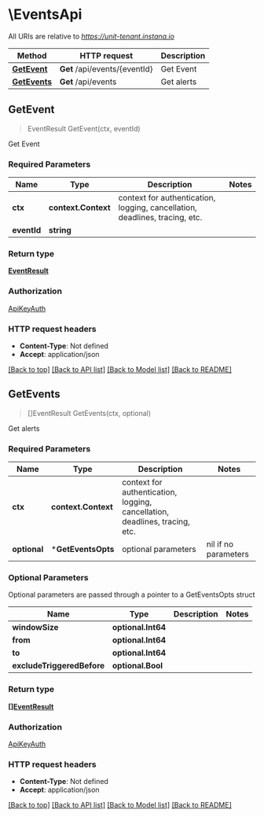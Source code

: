 # \EventsApi

All URIs are relative to *https://unit-tenant.instana.io*

Method | HTTP request | Description
------------- | ------------- | -------------
[**GetEvent**](EventsApi.md#GetEvent) | **Get** /api/events/{eventId} | Get Event
[**GetEvents**](EventsApi.md#GetEvents) | **Get** /api/events | Get alerts



## GetEvent

> EventResult GetEvent(ctx, eventId)

Get Event

### Required Parameters


Name | Type | Description  | Notes
------------- | ------------- | ------------- | -------------
**ctx** | **context.Context** | context for authentication, logging, cancellation, deadlines, tracing, etc.
**eventId** | **string**|  | 

### Return type

[**EventResult**](EventResult.md)

### Authorization

[ApiKeyAuth](../README.md#ApiKeyAuth)

### HTTP request headers

- **Content-Type**: Not defined
- **Accept**: application/json

[[Back to top]](#) [[Back to API list]](../README.md#documentation-for-api-endpoints)
[[Back to Model list]](../README.md#documentation-for-models)
[[Back to README]](../README.md)


## GetEvents

> []EventResult GetEvents(ctx, optional)

Get alerts

### Required Parameters


Name | Type | Description  | Notes
------------- | ------------- | ------------- | -------------
**ctx** | **context.Context** | context for authentication, logging, cancellation, deadlines, tracing, etc.
 **optional** | ***GetEventsOpts** | optional parameters | nil if no parameters

### Optional Parameters

Optional parameters are passed through a pointer to a GetEventsOpts struct


Name | Type | Description  | Notes
------------- | ------------- | ------------- | -------------
 **windowSize** | **optional.Int64**|  | 
 **from** | **optional.Int64**|  | 
 **to** | **optional.Int64**|  | 
 **excludeTriggeredBefore** | **optional.Bool**|  | 

### Return type

[**[]EventResult**](EventResult.md)

### Authorization

[ApiKeyAuth](../README.md#ApiKeyAuth)

### HTTP request headers

- **Content-Type**: Not defined
- **Accept**: application/json

[[Back to top]](#) [[Back to API list]](../README.md#documentation-for-api-endpoints)
[[Back to Model list]](../README.md#documentation-for-models)
[[Back to README]](../README.md)

